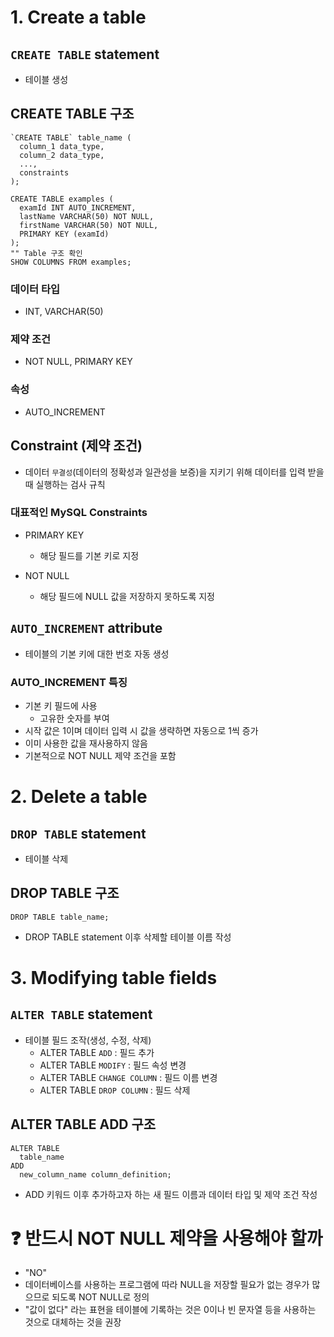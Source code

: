 # 1. Create a table

## `CREATE TABLE` statement
- 테이블 생성

## CREATE TABLE 구조
```
`CREATE TABLE` table_name (
  column_1 data_type,
  column_2 data_type,
  ...,
  constraints
);
```
```
CREATE TABLE examples (
  examId INT AUTO_INCREMENT,
  lastName VARCHAR(50) NOT NULL,
  firstName VARCHAR(50) NOT NULL,
  PRIMARY KEY (examId)
);
"" Table 구조 확인
SHOW COLUMNS FROM examples;
```
### 데이터 타입
- INT, VARCHAR(50)

### 제약 조건
- NOT NULL, PRIMARY KEY

### 속성
- AUTO_INCREMENT

## Constraint (제약 조건)
- 데이터 `무결성`(데이터의 정확성과 일관성을 보증)을 지키기 위해 데이터를 입력 받을 때 실행하는 검사 규칙

### 대표적인 MySQL Constraints
- PRIMARY KEY
  - 해당 필드를 기본 키로 지정

- NOT NULL
  - 해당 필드에 NULL 값을 저장하지 못하도록 지정

## `AUTO_INCREMENT` attribute
- 테이블의 기본 키에 대한 번호 자동 생성

### AUTO_INCREMENT 특징
- 기본 키 필드에 사용
  - 고유한 숫자를 부여
- 시작 값은 1이며 데이터 입력 시 값을 생략하면 자동으로 1씩 증가
- 이미 사용한 값을 재사용하지 않음
- 기본적으로 NOT NULL 제약 조건을 포함

# 2. Delete a table

## `DROP TABLE` statement
- 테이블 삭제

## DROP TABLE 구조
```
DROP TABLE table_name;
```
- DROP TABLE statement 이후 삭제할 테이블 이름 작성

# 3. Modifying table fields

## `ALTER TABLE` statement
- 테이블 필드 조작(생성, 수정, 삭제)
  - ALTER TABLE `ADD` : 필드 추가
  - ALTER TABLE `MODIFY` : 필드 속성 변경
  - ALTER TABLE `CHANGE COLUMN` : 필드 이름 변경
  - ALTER TABLE `DROP COLUMN` : 필드 삭제

## ALTER TABLE ADD 구조
```
ALTER TABLE
  table_name
ADD
  new_column_name column_definition;
```
- ADD 키워드 이후 추가하고자 하는 새 필드 이름과 데이터 타입 및 제약 조건 작성

# :question: 반드시 NOT NULL 제약을 사용해야 할까
- "NO"
- 데이터베이스를 사용하는 프로그램에 따라 NULL을 저장할 필요가 없는 경우가 많으므로 되도록 NOT NULL로 정의
- "값이 없다" 라는 표현을 테이블에 기록하는 것은 0이나 빈 문자열 등을 사용하는 것으로 대체하는 것을 권장